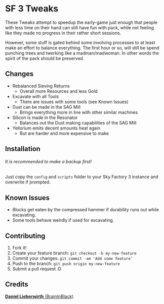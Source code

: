 # SF 3 Tweaks

These Tweaks attempt to speedup the early-game just enough that people
with less time on their hand can still have fun with pack, while not
feeling like they made no progress in their rather short sessions.

However, some stuff is gated behind some involving processes to at
least make an effort to balance everything. The first hour or so, will
still be spend punching trees and twerking like a madman/madwoman. In
other words the spirit of the pack should be preserved.


## Changes

* Rebalanced Sieving Returns
  * Overall more Resources and less Gold
* Excavate with all Tools
  * There are issues with some tools (see Known Issues)
* Dust can be made in the SAG Mill
  * Brings everything more in line with other similar machines
* Silicon is made in the Resonator
  * Balances out the Dust making capabilities of the SAG Mill
* Yellorium emits decent amounts heat again
  * But are harder and more expensive to make


## Installation
###### It is recommended to make a backup first!

Just copy the `config` and `scripts` folder to your Sky Factory 3
instance and overwrite if prompted.


## Known Issues

* Blocks get eaten by the compressed hammer if durability runs out while excavating.
* Some tools behave weirdly if used for excavating.


## Contributing

1. Fork it!
2. Create your feature branch: `git checkout -b my-new-feature`
3. Commit your changes: `git commit -am 'Add some feature'`
4. Push to the branch: `git push origin my-new-feature`
5. Submit a pull request :D


## Credits

[**Daniel Lieberwirth** (BrainInBlack)](https://github.com/BrainInBlack)
